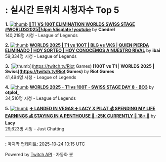 # : 실시간 트위치 시청자수 Top 5

**1.** [![thumb](https://static-cdn.jtvnw.net/previews-ttv/live_user_caedrel-320x180.jpg)](https://twitch.tv/Caedrel)
**[🔴T1 VS 100T ELIMINATION WORLDS SWISS STAGE #WORLDS2025🔴!dpm !displate !youtube](https://twitch.tv/Caedrel)** by **Caedrel**<br>140,218명 시청  - League of Legends

**2.** [![thumb](https://static-cdn.jtvnw.net/previews-ttv/live_user_ibai-320x180.jpg)](https://twitch.tv/ibai)
**[WORLDS 2025 | T1 vs 100T | BLG vs VKS | QUIEN PIERDA ELIMINADO | HOY SORTEO | HOY CONOCEMOS A NUESTRO RIVAL](https://twitch.tv/ibai)** by **ibai**<br>59,334명 시청  - League of Legends

**3.** [![thumb](https://static-cdn.jtvnw.net/previews-ttv/live_user_riotgames-320x180.jpg)](https://twitch.tv/Riot Games)
**[100T vs T1 | WORLDS 2025 | Swiss](https://twitch.tv/Riot Games)** by **Riot Games**<br>41,494명 시청  - League of Legends

**4.** [![thumb](https://static-cdn.jtvnw.net/previews-ttv/live_user_otplol_-320x180.jpg)](https://twitch.tv/otplol_)
**[WORLDS 2025 - T1 vs 100T  - SWISS STAGE DAY 8 - BO3](https://twitch.tv/otplol_)** by **otplol_**<br>34,510명 시청  - League of Legends

**5.** [![thumb](https://static-cdn.jtvnw.net/previews-ttv/live_user_lacy-320x180.jpg)](https://twitch.tv/Lacy)
**[✈️ LANDED IN VEGAS ✈️ LACY X PILAT 💰 SPENDING MY LIFE EARNINGS 💰 STAYING IN A PENTHOUSE 🎲 -25K CURRENTLY 🎲 18+ 🎲](https://twitch.tv/Lacy)** by **Lacy**<br>29,623명 시청  - Just Chatting


---
: 마지막 업데이트: 2025-10-24 10:15 UTC

Powered by [Twitch API](https://dev.twitch.tv/docs/api/reference) · 자동화 봇